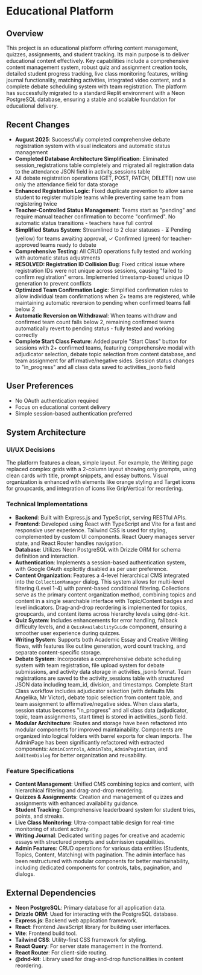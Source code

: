# Educational Platform

## Overview
This project is an educational platform offering content management, quizzes, assignments, and student tracking. Its main purpose is to deliver educational content effectively. Key capabilities include a comprehensive content management system, robust quiz and assignment creation tools, detailed student progress tracking, live class monitoring features, writing journal functionality, matching activities, integrated video content, and a complete debate scheduling system with team registration. The platform has successfully migrated to a standard Replit environment with a Neon PostgreSQL database, ensuring a stable and scalable foundation for educational delivery.

## Recent Changes
- **August 2025**: Successfully completed comprehensive debate registration system with visual indicators and automatic status management
- **Completed Database Architecture Simplification**: Eliminated session_registrations table completely and migrated all registration data to the attendance JSON field in activity_sessions table
- All debate registration operations (GET, POST, PATCH, DELETE) now use only the attendance field for data storage
- **Enhanced Registration Logic**: Fixed duplicate prevention to allow same student to register multiple teams while preventing same team from registering twice
- **Teacher-Controlled Status Management**: Teams start as "pending" and require manual teacher confirmation to become "confirmed". No automatic status transitions - teachers have full control
- **Simplified Status System**: Streamlined to 2 clear statuses - ⏳ Pending (yellow) for teams awaiting approval, ✓ Confirmed (green) for teacher-approved teams ready to debate
- **Comprehensive Testing**: All CRUD operations fully tested and working with automatic status adjustments
- **RESOLVED: Registration ID Collision Bug**: Fixed critical issue where registration IDs were not unique across sessions, causing "failed to confirm registration" errors. Implemented timestamp-based unique ID generation to prevent conflicts
- **Optimized Team Confirmation Logic**: Simplified confirmation rules to allow individual team confirmations when 2+ teams are registered, while maintaining automatic reversion to pending when confirmed teams fall below 2
- **Automatic Reversion on Withdrawal**: When teams withdraw and confirmed team count falls below 2, remaining confirmed teams automatically revert to pending status - fully tested and working correctly
- **Complete Start Class Feature**: Added purple "Start Class" button for sessions with 2+ confirmed teams, featuring comprehensive modal with adjudicator selection, debate topic selection from content database, and team assignment for affirmative/negative sides. Session status changes to "in_progress" and all class data saved to activities_jsonb field

## User Preferences
- No OAuth authentication required
- Focus on educational content delivery
- Simple session-based authentication preferred

## System Architecture

### UI/UX Decisions
The platform features a clean, simple layout. For example, the Writing page replaced complex grids with a 2-column layout showing only prompts, using clean cards with title, prompt snippets, and essay buttons. Visual organization is enhanced with elements like orange styling and Target icons for groupcards, and integration of icons like GripVertical for reordering.

### Technical Implementations
- **Backend**: Built with Express.js and TypeScript, serving RESTful APIs.
- **Frontend**: Developed using React with TypeScript and Vite for a fast and responsive user experience. Tailwind CSS is used for styling, complemented by custom UI components. React Query manages server state, and React Router handles navigation.
- **Database**: Utilizes Neon PostgreSQL with Drizzle ORM for schema definition and interaction.
- **Authentication**: Implements a session-based authentication system, with Google OAuth explicitly disabled as per user preference.
- **Content Organization**: Features a 4-level hierarchical CMS integrated into the `CollectionManager` dialog. This system allows for multi-level filtering (Level 1-4) with parent-based conditional filtering. Collections serve as the primary content organization method, combining topics and content in a single searchable interface with Topic/Content badges and level indicators. Drag-and-drop reordering is implemented for topics, groupcards, and content items across hierarchy levels using `@dnd-kit`.
- **Quiz System**: Includes enhancements for error handling, fallback difficulty levels, and a `QuizAvailabilityGuide` component, ensuring a smoother user experience during quizzes.
- **Writing System**: Supports both Academic Essay and Creative Writing flows, with features like outline generation, word count tracking, and separate content-specific storage.
- **Debate System**: Incorporates a comprehensive debate scheduling system with team registration, file upload system for debate submissions, and activity data storage in activities_jsonb format. Team registrations are saved to the activity_sessions table with structured JSON data including team_id, division, and timestamps. Complete Start Class workflow includes adjudicator selection (with defaults Ms Angelika, Mr Victor), debate topic selection from content table, and team assignment to affirmative/negative sides. When class starts, session status becomes "in_progress" and all class data (adjudicator, topic, team assignments, start time) is stored in activities_jsonb field.
- **Modular Architecture**: Routes and storage have been refactored into modular components for improved maintainability. Components are organized into logical folders with barrel exports for clean imports. The AdminPage has been significantly refactored with extracted components: `AdminControls`, `AdminTabs`, `AdminPagination`, and `AddItemDialog` for better organization and reusability.

### Feature Specifications
- **Content Management**: Unified CMS combining topics and content, with hierarchical filtering and drag-and-drop reordering.
- **Quizzes & Assignments**: Creation and management of quizzes and assignments with enhanced availability guidance.
- **Student Tracking**: Comprehensive leaderboard system for student tries, points, and streaks.
- **Live Class Monitoring**: Ultra-compact table design for real-time monitoring of student activity.
- **Writing Journal**: Dedicated writing pages for creative and academic essays with structured prompts and submission capabilities.
- **Admin Features**: CRUD operations for various data entities (Students, Topics, Content, Matching) with pagination. The admin interface has been restructured with modular components for better maintainability, including dedicated components for controls, tabs, pagination, and dialogs.

## External Dependencies
- **Neon PostgreSQL**: Primary database for all application data.
- **Drizzle ORM**: Used for interacting with the PostgreSQL database.
- **Express.js**: Backend web application framework.
- **React**: Frontend JavaScript library for building user interfaces.
- **Vite**: Frontend build tool.
- **Tailwind CSS**: Utility-first CSS framework for styling.
- **React Query**: For server state management in the frontend.
- **React Router**: For client-side routing.
- **@dnd-kit**: Library used for drag-and-drop functionalities in content reordering.